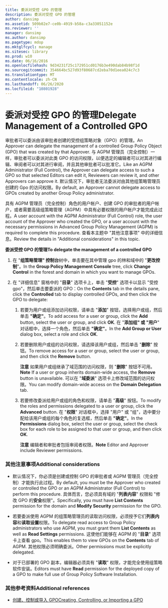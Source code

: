 ```yaml
---
title: 委派对受控 GPO 的管理
description: 委派对受控 GPO 的管理
author: dansimp
ms.assetid: 509b02e7-ce0b-4919-b58a-c3a33051152e
ms.reviewer: ''
manager: dansimp
ms.author: dansimp
ms.pagetype: mdop
ms.mktglfcycl: manage
ms.sitesec: library
ms.prod: w10
ms.date: 06/16/2016
ms.openlocfilehash: 9d34231f25c172951cd0176b3e490dab84b98f1d
ms.sourcegitcommit: 354664bc527d93f80687cd2eba70d1eea024c7c3
ms.translationtype: MT
ms.contentlocale: zh-CN
ms.lasthandoff: 06/26/2020
ms.locfileid: "10801928"
---
```

# <span data-ttu-id="926d7-103">委派对受控 GPO 的管理</span><span class="sxs-lookup"><span data-stu-id="926d7-103">Delegate Management of a Controlled GPO</span></span>


<span data-ttu-id="926d7-104">审批者可以委派由该审批者创建的受控组策略对象（GPO）的管理。</span><span class="sxs-lookup"><span data-stu-id="926d7-104">An Approver can delegate the management of a controlled Group Policy Object (GPO) that was created by that Approver.</span></span> <span data-ttu-id="926d7-105">与 AGPM 管理员（完全控制）一样，审批者可以委派对此类 GPO 的访问权限，以便选定的编辑者可以对其进行编辑、审阅者可以对其进行审阅，并且其他审批者可以批准它。</span><span class="sxs-lookup"><span data-stu-id="926d7-105">Like an AGPM Administrator (Full Control), the Approver can delegate access to such a GPO so that selected Editors can edit it, Reviewers can review it, and other Approvers can approve it.</span></span> <span data-ttu-id="926d7-106">默认情况下，审批者无法委派对由其他组策略管理员创建的 Gpo 的访问权限。</span><span class="sxs-lookup"><span data-stu-id="926d7-106">By default, an Approver cannot delegate access to GPOs created by another Group Policy administrator.</span></span>

<span data-ttu-id="926d7-107">具有 AGPM 管理员（完全控制）角色的用户帐户、创建 GPO 的审批者的用户帐户，或者需要高级组策略管理（AGPM）中具有必要权限的用户帐户才能完成此过程。</span><span class="sxs-lookup"><span data-stu-id="926d7-107">A user account with the AGPM Administrator (Full Control) role, the user account of the Approver who created the GPO, or a user account with the necessary permissions in Advanced Group Policy Management (AGPM) is required to complete this procedure.</span></span> <span data-ttu-id="926d7-108">查看本主题中 "其他注意事项" 中的详细信息。</span><span class="sxs-lookup"><span data-stu-id="926d7-108">Review the details in "Additional considerations" in this topic.</span></span>

**<span data-ttu-id="926d7-109">委派受控 GPO 的管理</span><span class="sxs-lookup"><span data-stu-id="926d7-109">To delegate the management of a controlled GPO</span></span>**

1.  <span data-ttu-id="926d7-110">在 "**组策略管理" 控制台**树中，单击要在其中管理 gpo 的林和域中的 "**更改控制**"。</span><span class="sxs-lookup"><span data-stu-id="926d7-110">In the **Group Policy Management Console** tree, click **Change Control** in the forest and domain in which you want to manage GPOs.</span></span>

2.  <span data-ttu-id="926d7-111">在 "详细信息" 窗格中的 "**目录**" 选项卡上，单击 "**受控**" 选项卡以显示 "受控 gpo"，然后单击要委派的 GPO：</span><span class="sxs-lookup"><span data-stu-id="926d7-111">On the **Contents** tab in the details pane, click the **Controlled** tab to display controlled GPOs, and then click the GPO to delegate:</span></span>

    1.  <span data-ttu-id="926d7-112">若要为用户或组添加访问权限，请单击 "**添加**" 按钮，选择用户或组，然后单击 **"确定"**。</span><span class="sxs-lookup"><span data-stu-id="926d7-112">To add access for a user or group, click the **Add** button, select the user or group, and click **OK**.</span></span> <span data-ttu-id="926d7-113">在 "**添加组" 或 "用户**" 对话框中，选择一个角色，然后单击 **"确定"**。</span><span class="sxs-lookup"><span data-stu-id="926d7-113">In the **Add Group or User** dialog box, select a role and click **OK**.</span></span>

    2.  <span data-ttu-id="926d7-114">若要删除用户或组的访问权限，请选择该用户或组，然后单击 "**删除**" 按钮。</span><span class="sxs-lookup"><span data-stu-id="926d7-114">To remove access for a user or group, select the user or group, and then click the **Remove** button.</span></span>

        <span data-ttu-id="926d7-115">**注意** 如果用户或组继承了域范围的访问权限，则 "**删除**" 按钮不可用。</span><span class="sxs-lookup"><span data-stu-id="926d7-115">**Note** If a user or group inherits domain-wide access, the **Remove** button is unavailable.</span></span> <span data-ttu-id="926d7-116">可以在 "**域委派**" 选项卡上修改域范围的访问权限。</span><span class="sxs-lookup"><span data-stu-id="926d7-116">You can modify domain-wide access on the **Domain Delegation** tab.</span></span>

         

    3.  <span data-ttu-id="926d7-117">若要修改委派给用户或组的角色和权限，请单击 "**高级**" 按钮。</span><span class="sxs-lookup"><span data-stu-id="926d7-117">To modify the roles and permissions delegated to a user or group, click the **Advanced** button.</span></span> <span data-ttu-id="926d7-118">在 "**权限**" 对话框中，选择 "用户" 或 "组"，选中要分配给该用户或组的每个角色的复选框，然后单击 **"确定"**。</span><span class="sxs-lookup"><span data-stu-id="926d7-118">In the **Permissions** dialog box, select the user or group, select the check box for each role to be assigned to that user or group, and then click **OK**.</span></span>

        <span data-ttu-id="926d7-119">**注意** 编辑者和审批者包括审阅者权限。</span><span class="sxs-lookup"><span data-stu-id="926d7-119">**Note** Editor and Approver include Reviewer permissions.</span></span>

         

### <span data-ttu-id="926d7-120">其他注意事项</span><span class="sxs-lookup"><span data-stu-id="926d7-120">Additional considerations</span></span>

-   <span data-ttu-id="926d7-121">默认情况下，你必须是创建或控制 GPO 的审批者或 AGPM 管理员（完全控制）才能执行此过程。</span><span class="sxs-lookup"><span data-stu-id="926d7-121">By default, you must be the Approver who created or controlled the GPO or an AGPM Administrator (Full Control) to perform this procedure.</span></span> <span data-ttu-id="926d7-122">具体而言，您必须具有域的 "**列表内容**" 权限和 "修改 GPO 的**安全**权限"。</span><span class="sxs-lookup"><span data-stu-id="926d7-122">Specifically, you must have **List Contents** permission for the domain and **Modify Security** permission for the GPO.</span></span>

-   <span data-ttu-id="926d7-123">若要委派使用 AGPM 的组策略管理员的读取访问权限，必须授予它们**列表内容**和**读取设置**权限。</span><span class="sxs-lookup"><span data-stu-id="926d7-123">To delegate read access to Group Policy administrators who use AGPM, you must grant them **List Contents** as well as **Read Settings** permissions.</span></span> <span data-ttu-id="926d7-124">这使他们能够在 AGPM 的 "**目录**" 选项卡上查看 gpo。</span><span class="sxs-lookup"><span data-stu-id="926d7-124">This enables them to view GPOs on the **Contents** tab of AGPM.</span></span> <span data-ttu-id="926d7-125">其他权限必须明确委派。</span><span class="sxs-lookup"><span data-stu-id="926d7-125">Other permissions must be explicitly delegated.</span></span>

-   <span data-ttu-id="926d7-126">对于已部署的 GPO 副本，编辑器必须具有 "**读取**" 权限，才能完全使用组策略软件安装。</span><span class="sxs-lookup"><span data-stu-id="926d7-126">Editors must have **Read** permission for the deployed copy of a GPO to make full use of Group Policy Software Installation.</span></span>

### <span data-ttu-id="926d7-127">其他参考资料</span><span class="sxs-lookup"><span data-stu-id="926d7-127">Additional references</span></span>

-   [<span data-ttu-id="926d7-128">创建、控制或导入 GPO</span><span class="sxs-lookup"><span data-stu-id="926d7-128">Creating, Controlling, or Importing a GPO</span></span>](creating-controlling-or-importing-a-gpo-editor-agpm30ops.md)

 

 





